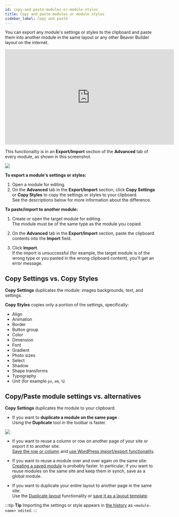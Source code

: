 ```yaml
---
id: copy-and-paste-modules-or-module-styles
title: Copy and paste modules or module styles
sidebar_label: Copy and paste
---
```


You can export any module's settings or styles to the clipboard and paste them
into another module in the same layout or any other Beaver Builder layout on
the internet.

<div className="embed-responsive">
<iframe width="560" height="315" src="https://www.youtube-nocookie.com/embed/0Pz4P5CIyz8" title="YouTube video player" frameBorder="0" allow="accelerometer; autoplay; clipboard-write; encrypted-media; gyroscope; picture-in-picture" allowFullScreen></iframe>
</div>

This functionality is in an **Export/Import** section of the **Advanced** tab
of every module, as shown in this screenshot.

![](/img/the-basics-copy-paste-module-style-1.png)

**To export a module's settings or styles:**

  1. Open a module for editing.
  2. On the **Advanced** tab in the **Export/Import** section, click **Copy Settings** or **Copy Styles** to copy the settings or styles to your clipboard.  
See the descriptions below for more information about the difference.

**To paste/import to another module:**

  1. Create or open the target module for editing.  
The module must be of the same type as the module you copied.

  2. On the **Advanced** tab in the **Export/Import** section, paste the clipboard contents into the **Import** field.
  3. Click **Import**.  
If the import is unsuccessful (for example, the target module is of the wrong
type or you pasted in the wrong clipboard content), you'll get an error
message.

## Copy Settings vs. Copy Styles

**Copy Settings** duplicates the module: images backgrounds, text, and
settings.

**Copy Styles** copies only a portion of the settings, specifically:

  * Align
  * Animation
  * Border
  * Button group
  * Color
  * Dimension
  * Font
  * Gradient
  * Photo sizes
  * Select
  * Shadow
  * Shape transforms
  * Typography
  * Unit (for example `px`, `em`, `%`)

## Copy/Paste module settings vs. alternatives

**Copy Settings** duplicates the module to your clipboard.

  * If you want to **duplicate a module on the same page** :  
Using the **Duplicate** tool in the toolbar is faster.

![](/img/the-basics-copy-paste-module-style-2.png)

  * If you want to reuse a column or row on another page of your site or export it to another site:  
[Save the row or column](/beaver-builder/layouts/templates/save-a-row-column-or-module-for-reuse.md) and [use WordPress import/export functionality](/beaver-builder/layouts/templates/export-and-import-saved-templates-rows-columns-modules.md).

  * If you want to reuse a module over and over again on the same site:  
[Creating a saved module](/beaver-builder/layouts/templates/save-a-row-column-or-module-for-reuse.md) is probably faster. In particular, if you
want to reuse modules on the same site and keep them in synch, save as a
global module.

  * If you want to duplicate your entire layout to another page in the same site:  
Use the [Duplicate layout](/beaver-builder/getting-started/bb-editor-basics/duplicate-your-beaver-builder-layout-to-another-page.md) functionality or [save it as a layout template](/beaver-builder/layouts/templates/create-and-save-a-custom-layout-template.md).

:::tip **Tip**
Importing the settings or style appears in [the history](/beaver-builder/getting-started/bb-editor-basics/undo-redo.md) as `<module-name> edited`.
:::
